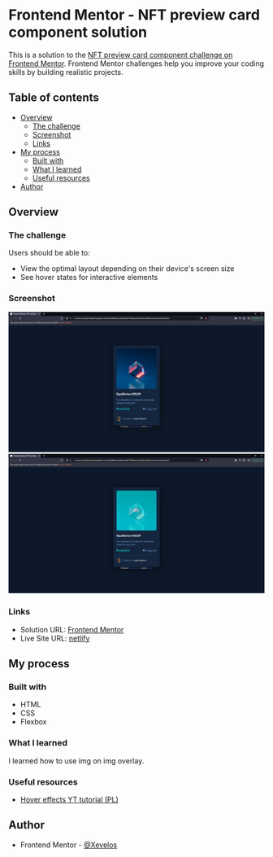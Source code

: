 # Frontend Mentor - NFT preview card component solution

This is a solution to the [NFT preview card component challenge on Frontend Mentor](https://www.frontendmentor.io/challenges/nft-preview-card-component-SbdUL_w0U). Frontend Mentor challenges help you improve your coding skills by building realistic projects. 

## Table of contents

- [Overview](#overview)
  - [The challenge](#the-challenge)
  - [Screenshot](#screenshot)
  - [Links](#links)
- [My process](#my-process)
  - [Built with](#built-with)
  - [What I learned](#what-i-learned)
  - [Useful resources](#useful-resources)
- [Author](#author)

## Overview

### The challenge

Users should be able to:

- View the optimal layout depending on their device's screen size
- See hover states for interactive elements

### Screenshot

![Desktop](https://github.com/Xevelos/Frontend-Mentor-Challenges/blob/main/Newbie/NFT%20preview%20card%20component/screenshots/normal.PNG)
![Desktop-hover](https://github.com/Xevelos/Frontend-Mentor-Challenges/blob/main/Newbie/NFT%20preview%20card%20component/screenshots/hover.PNG)

### Links

- Solution URL: [Frontend Mentor](https://www.frontendmentor.io/solutions/nft-preview-card-component-Yfiu_mRHaA)
- Live Site URL: [netlify](https://cosmic-gnome-374e0a.netlify.app/)

## My process

### Built with

- HTML
- CSS
- Flexbox

### What I learned

I learned how to use img on img overlay.

### Useful resources

- [Hover effects YT tutorial (PL)](https://www.youtube.com/watch?v=BjlC18jZe1o)

## Author

- Frontend Mentor - [@Xevelos](https://www.frontendmentor.io/profile/Xevelos)
